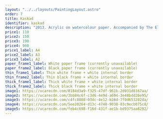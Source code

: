```yaml
---
layout: "../../layouts/PaintingLayout.astro"
order: 7
title: Kaskad
identifier: kaskad
description: "2013. Acrylic on watercolour paper. Accompanied by The Element Band albums. "
price1: 110
price2: 150
price3: 190
price4: 960
price1_label: A4
price2_label: A3
price3_label: A2
paper_frame1_label: White paper frame (currently unavailable)
paper_frame2_label: Black paper frame (currently unavailable)
thin_frame1_label: Thin white frame + white internal border
thin_frame2_label: Thin black frame + white internal border
thick_frame1_label: Thick white frame + white internal border
thick_frame2_label: Thick black frame + white internal border
image1: https://ucarecdn.com/8184d3a9-f325-47df-961b-2d931d8167aa/
image2: https://ucarecdn.com/3bb84c6f-c3d6-4e9d-a694-3e48bdd26e95/
image3: https://ucarecdn.com/c4fc8808-03dc-4e12-b26d-7f0d653202da/
image4: https://ucarecdn.com/5ee20264-d13c-4748-9038-83c9ecb075c8/
image5: https://ucarecdn.com/feb4c698-f16d-431f-ae1b-bd9375aa8292/
---
```

